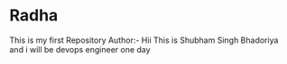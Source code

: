 # Radha
This is my first Repository
Author:- Hii This is Shubham Singh Bhadoriya and i will be devops engineer one day
